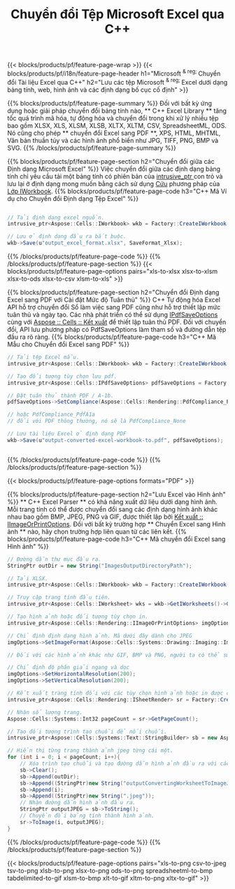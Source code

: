 ﻿---
title: Chuyển đổi Tệp Microsoft Excel qua C++ 
url: /vi/cpp/conversion/
description: Chuyển đổi Excel XLS, XLSX, ODS, CSV sang PDF, XPS, HTML, JPEG và các định dạng khác chỉ với vài dòng mã C++.
---
{{< blocks/products/pf/feature-page-wrap >}}
{{< blocks/products/pf/i18n/feature-page-header h1="Microsoft <sup> & reg; </sup> Chuyển đổi Tài liệu Excel qua C++" h2="Lưu các tệp Microsoft <sup> & reg; </sup> Excel dưới dạng bảng tính, web, hình ảnh và các định dạng bố cục cố định" >}}

{{% blocks/products/pf/feature-page-summary %}}
Đối với bất kỳ ứng dụng hoặc giải pháp chuyển đổi bảng tính nào, ** C++ Excel Library ** tăng tốc quá trình mã hóa, tự động hóa và chuyển đổi trong khi xử lý nhiều tệp bao gồm XLSX, XLS, XLSM, XLSB, XLTX, XLTM, CSV, SpreadsheetML, ODS. Nó cũng cho phép ** chuyển đổi Excel sang PDF **, XPS, HTML, MHTML, Văn bản thuần túy và các hình ảnh phổ biến như JPG, TIFF, PNG, BMP và SVG.
{{% /blocks/products/pf/feature-page-summary %}}

{{% blocks/products/pf/feature-page-section h2="Chuyển đổi giữa các Định dạng Microsoft Excel" %}}
Việc chuyển đổi giữa các định dạng bảng tính chỉ yêu cầu tải một bảng tính có phiên bản của [ intrusive_ptr <Aspose :: Cells :: IWorkbook>](https://reference.aspose.com/cells/cpp/class/aspose.cells.i_workbook) con trỏ và lưu lại ở định dạng mong muốn bằng cách sử dụng [Cứu](https://reference.aspose.com/cells/cpp/class/aspose.cells.i_workbook#a9460f52a2dec8f4bf623a4905167d997) phương pháp của [Lớp IWorkbook](https://reference.aspose.com/cells/cpp/class/aspose.cells.i_workbook).
{{% blocks/products/pf/feature-page-code h3="C++ Mã Ví dụ cho Chuyển đổi Định dạng Tệp Excel" %}}

```cs

// Tải định dạng excel nguồn.
intrusive_ptr<Aspose::Cells::IWorkbook> wkb = Factory::CreateIWorkbook(u"src_excel_file.xls");

// Lưu ở định dạng đầu ra bắt buộc.
wkb->Save(u"output_excel_format.xlsx", SaveFormat_Xlsx);


```
{{% /blocks/products/pf/feature-page-code %}}
{{% /blocks/products/pf/feature-page-section %}}
{{< blocks/products/pf/feature-page-options pairs="xls-to-xlsx xlsx-to-xlsm xlsx-to-ods xlsx-to-csv xlsm-to-xls" >}}


{{% blocks/products/pf/feature-page-section h2="Chuyển đổi Định dạng Excel sang PDF với Cài đặt Mức độ Tuân thủ" %}}
C++ Tự động hóa Excel API hỗ trợ chuyển đổi Sổ làm việc sang PDF cũng như hỗ trợ thiết lập mức tuân thủ và ngày tạo. Các nhà phát triển có thể sử dụng [IPdfSaveOptions](https://reference.aspose.com/cells/cpp/class/aspose.cells.i_pdf_save_options) cùng với [Aspose :: Cells :: Kết xuất](https://reference.aspose.com/cells/cpp/namespace/aspose.cells.rendering) để thiết lập tuân thủ PDF. Đối với chuyển đổi, API lưu phương pháp có PdfSaveOptions làm tham số và đường dẫn tệp đầu ra rõ ràng. 
{{% blocks/products/pf/feature-page-code h3="C++ Mã Mẫu cho Chuyển đổi Excel sang PDF" %}}

```cs
// Tải tệp Excel mẫu.
intrusive_ptr<Aspose::Cells::IWorkbook> wkb = Factory::CreateIWorkbook(u"sample-convert-excel-to.pdf");

// Tạo đối tượng tùy chọn lưu pdf.
intrusive_ptr<Aspose::Cells::IPdfSaveOptions> pdfSaveOptions = Factory::CreateIPdfSaveOptions();

// Đặt tuân thủ thành PDF / A-1b.
pdfSaveOptions->SetCompliance(Aspose::Cells::Rendering::PdfCompliance_PdfA1b);

// hoặc PdfCompliance_PdfA1a 
// đối với PDF thông thường, nó sẽ là PdfCompliance_None

// Lưu tài liệu Excel ở định dạng PDF
wkb->Save(u"output-converted-excel-workbook-to.pdf", pdfSaveOptions);



```
{{% /blocks/products/pf/feature-page-code %}}
{{% /blocks/products/pf/feature-page-section %}}

{{< blocks/products/pf/feature-page-options formats="PDF" >}}

{{% blocks/products/pf/feature-page-section h2="Lưu Excel vào Hình ảnh" %}}
** C++ Excel Parser ** có khả năng xuất dữ liệu dưới dạng hình ảnh. Mỗi trang tính có thể được chuyển đổi sang các định dạng hình ảnh khác nhau bao gồm BMP, JPEG, PNG và GIF, được thiết lập bởi [Kết xuất :: IImageOrPrintOptions](https://reference.aspose.com/cells/cpp/class/aspose.cells.rendering.i_image_or_print_options). Đối với bất kỳ trường hợp ** Chuyển Excel sang Hình ảnh ** nào, hãy chọn trường hợp liên quan từ các liên kết.
{{% blocks/products/pf/feature-page-code h3="C++ Mã chuyển đổi Excel sang Hình ảnh" %}}

```cs
// Đường dẫn thư mục đầu ra.
StringPtr outDir = new String("ImagesOutputDirectoryPath");

// Tải XLSX.
intrusive_ptr<Aspose::Cells::IWorkbook> wkb = Factory::CreateIWorkbook(u"source-excel-file.xlsx");

// Truy cập trang tính đầu tiên.
intrusive_ptr<Aspose::Cells::IWorksheet> wks = wkb->GetIWorksheets()->GetObjectByIndex(0);

// Tạo hình ảnh hoặc đối tượng tùy chọn in.
intrusive_ptr<Aspose::Cells::Rendering::IImageOrPrintOptions> imgOptions = Factory::CreateIImageOrPrintOptions();

// Chỉ định định dạng hình ảnh. Mã dưới đây dành cho JPEG
imgOptions->SetImageFormat(Aspose::Cells::Systems::Drawing::Imaging::ImageFormat::GetJpeg());

// Đối với các hình ảnh khác như GIF, BMP và PNG, người ta có thể sử dụng GetGif (), GetBmp () và GetPng () tương ứng 

// Chỉ định độ phân giải ngang và dọc
imgOptions->SetHorizontalResolution(200);
imgOptions->SetVerticalResolution(200);

// Kết xuất trang tính đối với các tùy chọn hình ảnh hoặc in được chỉ định.
intrusive_ptr<Aspose::Cells::Rendering::ISheetRender> sr = Factory::CreateISheetRender(wks, imgOptions);

// Nhận số lượng trang.
Aspose::Cells::Systems::Int32 pageCount = sr->GetPageCount();

// Tạo đối tượng trình tạo chuỗi để nối chuỗi.
intrusive_ptr<Aspose::Cells::Systems::Text::StringBuilder> sb = new Aspose::Cells::Systems::Text::StringBuilder();

// Hiển thị từng trang thành ảnh jpeg từng cái một.
for (int i = 0; i < pageCount; i++){
	// Xóa trình tạo chuỗi và tạo đường dẫn hình ảnh đầu ra với các đoạn nối chuỗi.
	sb->Clear();
	sb->Append(outDir);
	sb->Append((StringPtr)new String("outputConvertingWorksheetToImageJPEG_"));
	sb->Append(i);
	sb->Append((StringPtr)new String(".jpeg"));
	// Nhận đường dẫn hình ảnh đầu ra.
	StringPtr outputJPEG = sb->ToString();
	// Chuyển đổi bảng tính thành hình ảnh.
	sr->ToImage(i, outputJPEG);
}

```
{{% /blocks/products/pf/feature-page-code %}}
{{% /blocks/products/pf/feature-page-section %}}

{{< blocks/products/pf/feature-page-options pairs="xls-to-png csv-to-jpeg tsv-to-png xlsb-to-png xlsx-to-png ods-to-png spreadsheetml-to-bmp tabdelimited-to-gif xlsm-to-bmp xlt-to-gif xltm-to-png xltx-to-gif" >}}